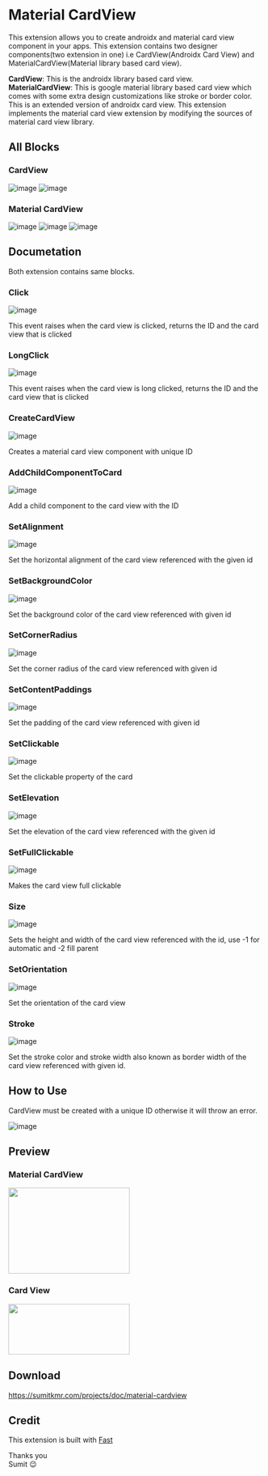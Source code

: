 # Material CardView

This extension allows you to create androidx and material card view component in your apps. This extension contains two designer components(two extension in one) i.e CardView(Androidx Card View) and MaterialCardView(Material library based card view).

**CardView**: This is the androidx library based card view.<br>
**MaterialCardView**: This is google material library based card view which comes with some extra design customizations like stroke or border color. This is an extended version of androidx card view. This extension implements the material card view extension by modifying the sources of material card view library.

## All Blocks

### CardView

![image](https://github.com/user-attachments/assets/f32d7d7b-69fa-4c60-9bec-2211273a17b6)
![image](https://github.com/user-attachments/assets/acbcc3ef-80b1-48c0-8b26-836051fbd0b7)


### Material CardView

![image](https://github.com/user-attachments/assets/41ed3e4c-cf13-4579-9dcf-ea7a57043afa)
![image](https://github.com/user-attachments/assets/fe6fdb56-b3bf-414b-b660-49c315e40353)
![image](https://github.com/user-attachments/assets/4f770554-d5ee-41ac-be3b-3e4ad1615376)

## Documetation

Both extension contains same blocks.

### Click

![image](https://github.com/user-attachments/assets/68d33d55-675f-4f86-8f65-31bb29f29593)

This event raises when the card view is clicked, returns the ID and the card view that is clicked


### LongClick

![image](https://github.com/user-attachments/assets/90f09c58-9db9-42f0-be4f-1875fea00a03)

This event raises when the card view is long clicked, returns the ID and the card view that is clicked

### CreateCardView

![image](https://github.com/user-attachments/assets/1c98e8f0-65de-4636-9efa-0e602e9a296e)

Creates a material card view component with unique ID

### AddChildComponentToCard

![image](https://github.com/user-attachments/assets/b2ae0f3b-9310-4c68-bf75-43a07fa211cd)

Add a child component to the card view with the ID

### SetAlignment

![image](https://github.com/user-attachments/assets/33b606dc-9daa-4578-9f05-27d3e8cd423b)

Set the horizontal alignment of the card view referenced with the given id

### SetBackgroundColor

![image](https://github.com/user-attachments/assets/ab823818-df7f-4b02-9cec-2d582496b8f7)

Set the background color of the card view referenced with given id

### SetCornerRadius

![image](https://github.com/user-attachments/assets/943742a1-81ce-40e3-bf46-ae0feb0dd4ed)

Set the corner radius of the card view referenced with given id

### SetContentPaddings

![image](https://github.com/user-attachments/assets/56f2f768-d43a-451c-a4b9-08a1f3de9108)

Set the padding of the card view referenced with given id

### SetClickable

![image](https://github.com/user-attachments/assets/85744226-9dc3-4075-969f-c2333370e76f)

Set the clickable property of the card

### SetElevation

![image](https://github.com/user-attachments/assets/fa9a3db7-23d9-4a9b-b375-be60ccad34b4)

Set the elevation of the card view referenced with the given id

### SetFullClickable

![image](https://github.com/user-attachments/assets/7b400366-6a93-4d23-ba0c-bc0a60b81339)

Makes the card view full clickable

### Size

![image](https://github.com/user-attachments/assets/ab0e6c1a-afb1-44bf-8685-a32e4957a752)

Sets the height and width of the card view referenced with the id, use -1 for automatic and -2 fill parent

### SetOrientation

![image](https://github.com/user-attachments/assets/6f0ab233-2f24-4387-ba96-4440085625a4)

Set the orientation of the card view

### Stroke

![image](https://github.com/user-attachments/assets/377eff82-d421-4db9-be2c-5ae0ca13c3c3)

Set the stroke color and stroke width also known as border width of the card view referenced with given id.

## How to Use

CardView must be created with a unique ID otherwise it will throw an error.

![image](https://github.com/user-attachments/assets/f9729264-8f1c-42f3-965a-6aa4988b67f6)

## Preview

### Material CardView

<img src="https://github.com/user-attachments/assets/d1ede42e-183c-4413-9320-9f3c631444f3" height="170" width="240">

### Card View

<img src="https://github.com/user-attachments/assets/f4e7e577-5a36-49c9-bc3e-ec2be40f0247" height="100" width="240">

## Download

https://sumitkmr.com/projects/doc/material-cardview

## Credit

This extension is built with [Fast](https://community.appinventor.mit.edu/t/fast-an-efficient-way-to-build-extensions/129103)

Thanks you<br>
Sumit​ :wink:
